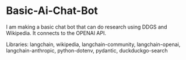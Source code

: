 # Basic-Ai-Chat-Bot
I am making a basic chat bot that can do research using DDGS and Wikipedia. It connects to the OPENAI API.

Libraries: langchain, wikipedia, langchain-community, langchain-openai, langchain-anthropic, python-dotenv, pydantic, duckduckgo-search
